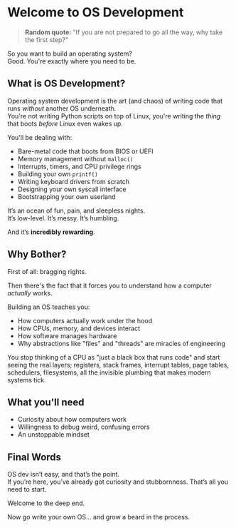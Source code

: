 # Welcome to OS Development

> **Random quote:** "If you are not prepared to go all the way, why take the first step?"

So you want to build an operating system?  
Good. You're exactly where you need to be.

## What is OS Development?

Operating system development is the art (and chaos) of writing code that runs *without* another OS underneath.  
You're not writing Python scripts on top of Linux, you're writing the *thing* that boots *before* Linux even wakes up.

You'll be dealing with:
- Bare-metal code that boots from BIOS or UEFI
- Memory management without `malloc()`
- Interrupts, timers, and CPU privilege rings
- Building your own `printf()`
- Writing keyboard drivers from scratch
- Designing your own syscall interface
- Bootstrapping your own userland

It’s an ocean of fun, pain, and sleepless nights.  
It’s low-level. It’s messy. It’s humbling.

And it’s **incredibly rewarding**.

## Why Bother?

First of all: bragging rights.

Then there's the fact that it forces you to understand how a computer *actually* works.

Building an OS teaches you:
- How computers actually work under the hood
- How CPUs, memory, and devices interact
- How software manages hardware
- Why abstractions like "files" and "threads" are miracles of engineering

You stop thinking of a CPU as "just a black box that runs code" and start seeing the real layers; registers, stack frames, interrupt tables, page tables, schedulers, filesystems, all the invisible plumbing that makes modern systems tick.

## What you'll need
+ Curiosity about how computers work
+ Willingness to debug weird, confusing errors
+ An unstoppable mindset

## Final Words

OS dev isn’t easy, and that’s the point.  
If you’re here, you’ve already got curiosity and stubbornness. That’s all you need to start.

Welcome to the deep end.

Now go write your own OS… and grow a beard in the process.

